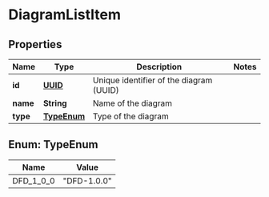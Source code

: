 # DiagramListItem

## Properties
Name | Type | Description | Notes
------------ | ------------- | ------------- | -------------
**id** | [**UUID**](UUID.md) | Unique identifier of the diagram (UUID) | 
**name** | **String** | Name of the diagram | 
**type** | [**TypeEnum**](#TypeEnum) | Type of the diagram | 

<a name="TypeEnum"></a>
## Enum: TypeEnum
Name | Value
---- | -----
DFD_1_0_0 | &quot;DFD-1.0.0&quot;
